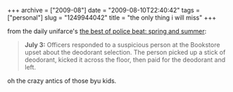 +++
archive = ["2009-08"]
date = "2009-08-10T22:40:42"
tags = ["personal"]
slug = "1249944042"
title = "the only thing i will miss"
+++

from the daily unifarce's [the best of police beat: spring and summer][1]:

> **July 3:** Officers responded to a suspicious person at the Bookstore
> upset about the deodorant selection. The person picked up a stick of
> deodorant, kicked it across the floor, then paid for the deodorant and
> left.

oh the crazy antics of those byu kids.

[1]: http://universe.byu.edu/node/1338

